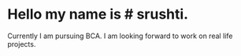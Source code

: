 # Hello my name is # srushti.
Currently I am pursuing BCA.
I am looking forward to work on real life projects.
